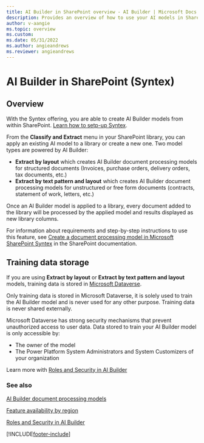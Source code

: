 ```yaml
---
title: AI Builder in SharePoint overview - AI Builder | Microsoft Docs
description: Provides an overview of how to use your AI models in SharePoint.
author: v-aangie
ms.topic: overview
ms.custom: 
ms.date: 05/31/2022
ms.author: angieandrews
ms.reviewer: angieandrews
---
```


# AI Builder in SharePoint (Syntex)

## Overview
With the Syntex offering, you are able to create AI Builder models from within SharePoint. [Learn how to setp-up Syntex](/microsoft-365/contentunderstanding/create-a-form-processing-model).

From the **Classify and Extract** menu in your SharePoint library, you can apply an existing AI model to a library or create a new one. Two model types are powered by AI Builder:
- **Extract by layout** which creates AI Builder document processing models for structured documents (Invoices, purchase orders, delivery orders, tax documents, etc.)
- **Extract by text pattern and layout** which creates AI Builder document processing models for unstructured or free form documents (contracts, statement of work, letters, etc.)

Once an AI Builder model is applied to a library, every document added to the library will be processed by the applied model and results displayed as new library columns.

For information about requirements and step-by-step instructions to use this feature, see [Create a document processing model in Microsoft SharePoint Syntex](/microsoft-365/contentunderstanding/create-a-form-processing-model) in the SharePoint documentation.

## Training data storage
If you are using **Extract by layout** or **Extract by text pattern and layout** models, training data is stored in [Microsoft Dataverse](/power-apps/maker/data-platform/data-platform-intro). 

Only training data is stored in Microsoft Dataverse, it is solely used to train the AI Builder model and is never used for any other purpose. Training data is never shared externally.

Microsoft Dataverse has strong security mechanisms that prevent unauthorized access to user data. Data stored to train your AI Builder model is only accessible by:
- The owner of the model
- The Power Platform System Administrators and System Customizers of your organization


Learn more with [Roles and Security in AI Builder](/ai-builder/security)


### See also

[AI Builder document processing models](form-processing-model-overview.md)

[Feature availability by region](availability-region.md)

[Roles and Security in AI Builder](/ai-builder/security)

[!INCLUDE[footer-include](includes/footer-banner.md)]
